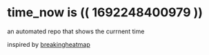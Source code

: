 # time_now is (( 1692248400979 ))

an automated repo that shows the currnent time

inspired by [breakingheatmap](https://github.com/breakingheatmap/breakingheatmap)